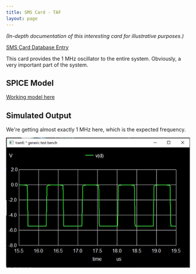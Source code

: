 ```yaml
---
title: SMS Card - TAF
layout: page
---
```

_(In-depth documentation of this interesting card for illustrative purposes.)_

[SMS Card Database Entry](https://static.righto.com/sms/TAF.html)

This card provides the 1 MHz oscillator to the entire system. Obviously, a very important 
part of the system.

## SPICE Model

[Working model here](https://github.com/brucemack/IBM-1620/blob/main/sms-cards/cd/ibm-sms-taf.sp)

## Simulated Output

We're getting almost exactly 1 MHz here, which is the expected frequency.

![TAF Simulation](taf-sim-0.jpg)





